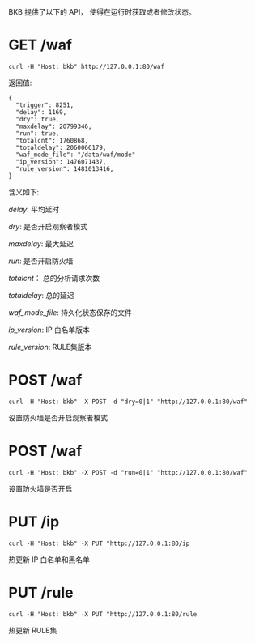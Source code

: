 BKB 提供了以下的 API， 使得在运行时获取或者修改状态。

GET /waf
=====

`curl -H "Host: bkb" http://127.0.0.1:80/waf`

返回值:

```
{
  "trigger": 8251,
  "delay": 1169,
  "dry": true,
  "maxdelay": 20799346,
  "run": true,
  "totalcnt": 1760868,
  "totaldelay": 2060066179,
  "waf_mode_file": "/data/waf/mode"
  "ip_version": 1476071437,
  "rule_version": 1481013416,
}
```

含义如下:

*delay*: 平均延时

*dry*: 是否开启观察者模式

*maxdelay*: 最大延迟

*run*: 是否开启防火墙

*totalcnt*： 总的分析请求次数

*totaldelay*: 总的延迟

*waf_mode_file*: 持久化状态保存的文件

*ip_version*: IP 白名单版本

*rule_version*: RULE集版本



POST /waf
=========

`curl -H "Host: bkb" -X POST -d "dry=0|1" "http://127.0.0.1:80/waf"`

设置防火墙是否开启观察者模式

POST /waf
=========

`curl -H "Host: bkb" -X POST -d "run=0|1" "http://127.0.0.1:80/waf"`

设置防火墙是否开启


PUT /ip
=========
`curl -H "Host: bkb" -X PUT "http://127.0.0.1:80/ip`

热更新 IP 白名单和黑名单


PUT /rule
=========

`curl -H "Host: bkb" -X PUT "http://127.0.0.1:80/rule`

热更新 RULE集
